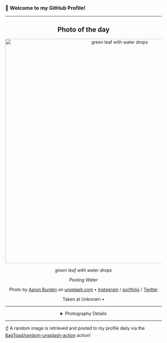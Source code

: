 ### 👋 Welcome to my GitHub Profile!

----
<div align="center">

## Photo of the day
  
  <a href="https://unsplash.com/photos/green-leaf-with-water-drops-dXYE1d08BiY"><img width="720" src="https://images.unsplash.com/photo-1495584816685-4bdbf1b5057e?crop=entropy&cs=tinysrgb&fit=max&fm=jpg&ixid=M3w1OTQ0OTd8MHwxfHJhbmRvbXx8fHx8fHx8fDE3MzU5NzA4ODJ8&ixlib=rb-4.0.3&q=80&w=1080" alt="green leaf with water drops"></a>
  
  <em>green leaf with water drops</em>
  
  <em>Pooling Water</em>

  Photo by [Aaron Burden](http://aaronburden.com) on [unsplash.com](https://unsplash.com/) • [Instagram](https://instagram.com/aaronburden) / [portfolio](http://aaronburden.com) / [Twitter](https://twitter.com/theaaronburden)
  
  Taken at Unknown • 
  
  ---
  
<details>
<summary>Photography Details</summary>
  
| Parameter     | Value |
| ------------- | ----- |
| Camera Model  | E-M10MarkII |
| Exposure Time | 1/1250 |
| Aperture      | 2.8 |
| Focal Length  | 60.0 |
| ISO           | 1000 |
| Location      | Unknown (null) |
| Coordinates   | Latitude null, Longitude null |

</details>

</div>

----

☝️ A random image is retrieved and posted to my profile daily via the [BagToad/random-unsplash-action](https://github.com/BagToad/random-unsplash-action) action!

